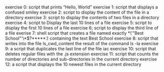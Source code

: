 exercise 0: script that prints “Hello, World”
exercise 1: script that displays a confused smiley
exercise 2: script to display the content of the file in a directory 
exercise 3:  script to display the contents of two files in a directory
exercise 4: script to Display the last 10 lines of a file
exercise 5: script to display the first 10 lines of a file
exercise 6; script to display the third line of a file
exerise 7: shell script that creates a file named exactly \*\\'"Best School"\'\\*$\?\*\*\*\*\*:) containing the text Best School
exercise 8: script that writes into the file ls_cwd_content the result of the command ls -la
exercise 9:  a script that duplicates the last line of the file iac
exercise 10: script that deletes regular files with the .js extension
exercise 11: script that counts the number of directories and sub-directories in the current directory
exercise 12: a script that displays the 10 newest files in the current directory
